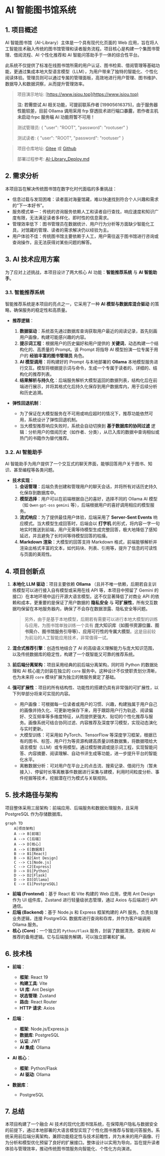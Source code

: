 # AI 智能图书馆系统

## 1. 项目概述

AI 智能图书馆（AI-Library）主体是一个具有现代化页面的 Web 应用，旨在将人工智能技术融入传统的图书馆管理和读者服务流程。项目核心是构建一个集图书管理、借阅流程、AI 个性化推荐和 AI 智能问答助手于一体的综合性平台。

此系统不仅提供了标准在线图书馆所需的用户认证、图书检索、借阅管理等基础功能，更通过集成本地大型语言模型（LLM），为用户带来了独特的智能化、个性化阅读体验。管理员则可以通过专属的管理面板，高效地进行用户管理、图书维护、数据导入和数据洞察，从而提升管理效率。

> 项目演示地址: [https://www.isiou.top](https://www.isiou.top)
>
> **注: 若需尝试 AI 相关功能，可提前联系作者 [19905616375]，由于服务器性能较差，目前 Ollama 调用采用 frp 穿透技术进行端口暴露，若作者主机未启动 frpc 服务端 AI 功能将暂不可用！**
>
> 测试管理员: { "user": "ROOT", "password": "rootuser" }
>
> 测试读者: { "user": "ROOT", "password": "rootuser" }

> 项目仓库地址: [Gitee](https://gitee.com/isiou/ai-library-online) 或 [Github](https://github.com/isiou/ai-library-online)
>
> 部署过程参考: [AI-Library_Deploy.md](AI-Library_Deploy.md)

## 2. 需求分析

本项目旨在解决传统图书馆在数字化时代面临的多重挑战：

- 信息过载与发现困难：读者面对海量馆藏，难以快速找到符合个人兴趣和需求的“下一本好书”。
- 服务模式单一：传统的咨询服务依赖人工和读者自行查找，响应速度和知识广度有限，无法满足读者多样化、即时性的信息需求。
- 管理效率低下：图书管理员在数据统计、用户行为分析等方面缺少智能化工具，对馆藏的管理、读者的需求解决仍以经验为主。
- 用户体验不佳：传统图书馆主要依赖于人工，用户需往返于图书馆进行咨询或查询操作，且无法获得对某些问题的解答。

## 3. AI 技术应用方案

为了应对上述挑战，本项目设计了两大核心 AI 功能：**智能推荐系统** 与 **AI 智能助手**。

### 3.1. 智能推荐系统

智能推荐系统是本项目的亮点之一，它采用了一种 **AI 模型与数据库混合驱动** 的策略，确保服务的稳定性和高质量。

- **推荐逻辑**：
  1. **数据驱动**：系统首先通过数据库查询获取用户最近的阅读记录，首先刻画用户画像，构建可能感兴趣的内容。
  2. **提示词工程**：根据用户的历史偏好和用户提供的 **关键词**，动态构建一个结构化的、高质量的 Prompt。该 Prompt 将指导 AI 模型扮演一位专属于用户的 **经验丰富的图书管理员** 角色。
  3. **AI 模型调用**：将构建好的 Prompt 与本地部署的 **Ollama** 本地模型服务进行交互。模型将根据提示词与命令，生成一个专属于读者的、详细的、结构化的推荐列表。
  4. **结果解析与持久化**：后端服务解析大模型返回的数据列表，结构化后在前端进行展示，并将其格式化后持久化保存到用户数据库内，用于后续分析和历史追溯。

- **弹性回退机制**：
  - 为了保证在大模型服务在不可用或响应超时的情况下，推荐功能依然可用，系统设计了弹性回退机制。
  - 当大模型推荐响应失败时，系统会自动切换到 **基于数据库的协同过滤** 逻辑：分析用户的借阅历史（如作者、分类），从已入库的数据中查询相似或热门的书籍作为替代推荐。

### 3.2. AI 智能助手

AI 智能助手为用户提供了一个交互式的聊天界面，能够回答用户关于图书、知识、甚至编程等各类问题。

- **技术实现**：
  1. **会话管理**：后端负责创建和管理用户的聊天会话，并将所有对话历史持久化保存到数据库中。
  2. **模型选择**：用户可以在前端根据自己的喜好，选择不同的 Ollama AI 模型（如 `Qwen` `gpt-oss` `gemini` 等），后端根据用户的喜好调用相应的模型服务。
  3. **流式响应**：为了提供最佳用户体验，后端采用了 **Server-Sent Events** 响应模式。当大模型生成回答时，后端会以 **打字机** 的形式，将内容一字一句地实时推送到前端，用户无需等待模型生成完整回答，极大地降低了感知延迟，并且避免了长时间等待模型回答的枯燥。
  4. **Markdown 渲染**：大模型的回答支持 Markdown 格式，前端能够解析并渲染出格式丰富的文本，如代码块、列表、引用等，提升了信息的可读性与页面的美观性。

## 4. 项目创新点

1.  **本地化 LLM 驱动**：项目主要依赖 **Ollama** （且并不唯一依赖，后期若自主训练模型可以进行接入自有模型或采用在线 API 等，本项目中预留了 Gemini 的接口）在本地环境中运行开源大语言模型。这不仅显著降低了对商业 API 的依赖和成本，更重要的是保证了用户数据的 **隐私安全** 与 **可扩展性**，所有交互数据均保留在本地服务器内，确保了不会存在数据泄露、隐私安全等问题。

    > 另外，由于是基于本地模型，后期若有需要可以进行本地大模型的训练与应用，为图书馆单独训练一个具有 **庞大知识库（如图书资源位置、图书简介、图书馆服务引导等）、应用可行性的专属大模型**。这是目前较为前沿的人工智能应用技术，非常值得一试。

2.  **混合式推荐引擎**：创造性地结合了 AI 的高级语义理解能力与庞大知识范围，以及传统数据库的稳定性，构建了一个既智能又可靠的推荐系统。

3.  **前后端分离架构**：项目采用经典的前后端分离架构，同时将 Python 的数据处理和 AI 核心能力封装在独立的 `core` 服务中。这种设计不仅使职责划分清晰，也为未来将 `core` 模块扩展为独立的微服务奠定了基础。

4.  **强可扩展性**：项目的所有结构性、功能性的搭建仍具有非常强的可扩展性，以下列举部分将来可实现的内容。
    - 用户画像：可根据每一位读者或用户的习惯、兴趣，构建独属于用户自己的画像并持久化、可更新地保存下来，用于跟踪用户行为轨迹、阅读偏好、交互频率等多维度特征，从而提供更强大、贴切的个性化推荐与服务。画像系统可结合协同过滤、内容推荐及深度学习模型，实现动态演化与实时更新。
    - 大模型训练：可采用如 PyTorch、TensorFlow 等深度学习框架，根据已有的图书、标签、用户行为等资源构建高质量训练数据集，将数据喂给大语言模型（LLM）或专用模型。通过模型微调或提示词工程，实现智能问答、内容摘要、阅读理解、自动书评生成等功能，进一步提升平台的智能化水平。
    - 离散数据分析：可对用户在平台上的点击流、搜索记录、借阅行为（暂未接入）、停留时长等离散事件数据进行采集与建模，利用时间粒度分析、事件挖掘等技术，挖掘潜在行为模式与关联规则。

## 5. 技术路径与架构

项目整体采用三层架构：前端应用、后端服务和数据处理服务，且采用 PostgreSQL 作为存储数据库。

```mermaid
graph TD
    A[项目架构]
    A --> B[前端]
    A --> C[后端]
    A --> D[核心]
    A --> E[数据库]
    B --> B1[React]
    B --> B2[Ant Design]
    C --> C1[Node.js]
    C --> C2[Express]
    D --> D1[Python]
    D --> D2[Flask]
    D --> D3[Ollama]
    E --> E1[PostgreSQL]
```

- **前端 (Frontend)**：基于 React 和 Vite 构建的 Web 应用，使用 Ant Design 作为 UI 组件库，Zustand 进行轻量级状态管理，通过 Axios 与后端进行 API 通信。
- **后端 (Backend)**：基于 Node.js 和 Express 框架构建的 API 服务。负责处理业务逻辑，连接 PostgreSQL 数据库进行查询和存库，并作为客户端调用 Ollama 服务。
- **核心 (Core)**：一个独立的 `Python/Flask` 服务，封装了数据清洗、查询和 AI 推荐的备用逻辑。它与后端服务解耦，可以独立部署和扩展。

## 6. 技术栈

- **前端**：
  - **框架**: React 19
  - **构建工具**: Vite
  - **UI 库**: Ant Design
  - **状态管理**: Zustand
  - **路由**: React Router
  - **HTTP 请求**: Axios

- **后端**：
  - **框架**: Node.js/Express.js
  - **数据库**: PostgreSQL
  - **认证**: JWT
  - **AI 集成**: Ollama

- **AI 核心**：
  - **框架**: Python/Flask
  - **AI 驱动**: Ollama

- **数据库**：
  - PostgreSQL

## 7. 总结

本项目构建了一个融合 AI 技术的现代化图书馆系统，在保障用户隐私与数据安全的前提下，通过本地部署的大语言模型实现了个性化图书推荐与智能问答服务。系统采用前后端分离架构，兼顾功能稳定性与技术前瞻性，并为未来的用户画像、行为分析和模型优化预留了良好的扩展接口。整体设计以实用为导向，旨在提升读者体验与管理效率，推动传统图书馆服务向智能化、个性化方向演进。
